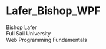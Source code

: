 Lafer_Bishop_WPF
================
Bishop Lafer
<br />
Full Sail University
<br />
Web Programming Fundamentals 
